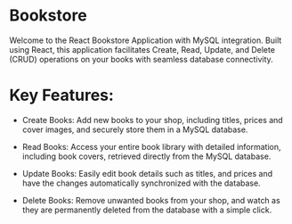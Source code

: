 # Bookstore

Welcome to the React Bookstore Application with MySQL integration. Built using React, this application facilitates 
Create, Read, Update, and Delete (CRUD) operations on your books with seamless database connectivity.

# Key Features:

- Create Books: Add new books to your shop, including titles, prices and cover images, and securely store them in a MySQL database.

- Read Books: Access your entire book library with detailed information, including book covers, retrieved directly from the MySQL database.

- Update Books: Easily edit book details such as titles, and prices and have the changes automatically synchronized with the database.

- Delete Books: Remove unwanted books from your shop, and watch as they are permanently deleted from the database with a simple click.

